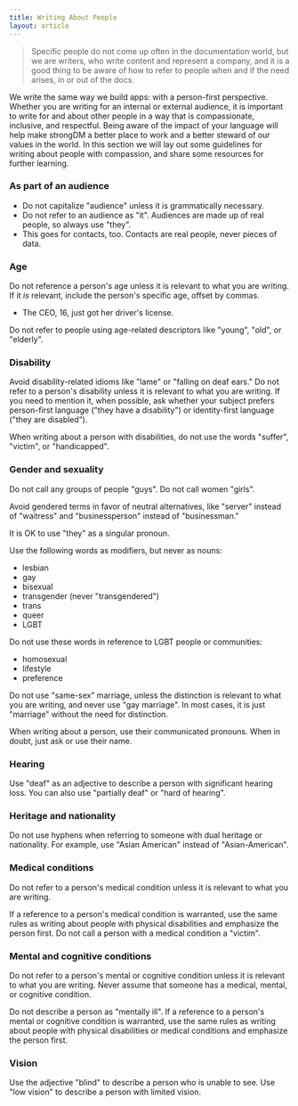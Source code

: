 ```yaml
---
title: Writing About People
layout: article
---
```


> Specific people do not come up often in the documentation world, but we are writers, who write content and represent a company, and it is a good thing to be aware of how to refer to people when and if the need arises, in or out of the docs.

We write the same way we build apps: with a person-first perspective. Whether you are writing for an internal or external audience, it is important to write for and about other people in a way that is compassionate, inclusive, and respectful. Being aware of the impact of your language will help make strongDM a better place to work and a better steward of our values in the world. In this section we will lay out some guidelines for writing about people with compassion, and share some resources for further learning.

### As part of an audience

- Do not capitalize "audience" unless it is grammatically necessary.
- Do not refer to an audience as "it". Audiences are made up of real people, so always use "they".
- This goes for contacts, too. Contacts are real people, never pieces of data.  

### Age

Do not reference a person's age unless it is relevant to what you are writing. If it *is* relevant, include the person's specific age, offset by commas.

- The CEO, 16, just got her driver's license.

Do not refer to people using age-related descriptors like "young", "old", or "elderly".

### Disability

Avoid disability-related idioms like "lame" or "falling on deaf ears." Do not refer to a person's disability unless it is relevant to what you are writing. If you need to mention it, when possible, ask whether your subject prefers person-first language ("they have a disability") or identity-first language ("they are disabled").

When writing about a person with disabilities, do not use the words "suffer", "victim", or "handicapped".

### Gender and sexuality

Do not call any groups of people "guys". Do not call women "girls".

Avoid gendered terms in favor of neutral alternatives, like "server" instead of "waitress" and "businessperson" instead of "businessman."

It is OK to use "they" as a singular pronoun.

Use the following words as modifiers, but never as nouns:

- lesbian
- gay
- bisexual
- transgender (never "transgendered")
- trans
- queer
- LGBT

Do not use these words in reference to LGBT people or communities:

- homosexual
- lifestyle
- preference

Do not use "same-sex" marriage, unless the distinction is relevant to what you are writing, and never use "gay marriage". In most cases, it is just "marriage" without the need for distinction.

When writing about a person, use their communicated pronouns. When in doubt, just ask or use their name.

### Hearing

Use "deaf" as an adjective to describe a person with significant hearing loss. You can also use "partially deaf" or "hard of hearing".

### Heritage and nationality

Do not use hyphens when referring to someone with dual heritage or nationality. For example, use "Asian American" instead of "Asian-American".

### Medical conditions

Do not refer to a person's medical condition unless it is relevant to what you are writing.

If a reference to a person's medical condition is warranted, use the same rules as writing about people with physical disabilities and emphasize the person first. Do not call a person with a medical condition a "victim".

### Mental and cognitive conditions

Do not refer to a person's mental or cognitive condition unless it is relevant to what you are writing. Never assume that someone has a medical, mental, or cognitive condition.

Do not describe a person as "mentally ill". If a reference to a person's mental or cognitive condition is warranted, use the same rules as writing about people with physical disabilities or medical conditions and emphasize the person first.

### Vision

Use the adjective "blind" to describe a person who is unable to see. Use "low vision" to describe a person with limited vision.
